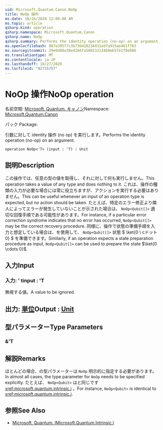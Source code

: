 ```yaml
---
uid: Microsoft.Quantum.Canon.NoOp
title: NoOp 操作
ms.date: 10/26/2020 12:00:00 AM
ms.topic: article
qsharp.kind: operation
qsharp.namespace: Microsoft.Quantum.Canon
qsharp.name: NoOp
qsharp.summary: Performs the identity operation (no-op) on an argument.
ms.openlocfilehash: 987e39577c3b736418234431ed7a915ae461f763
ms.sourcegitcommit: 29e0d88a30e4166fa580132124b0eb57e1f0e986
ms.translationtype: MT
ms.contentlocale: ja-JP
ms.lasthandoff: 10/27/2020
ms.locfileid: "92715757"
---
```

# <a name="noop-operation"></a><span data-ttu-id="bde97-102">NoOp 操作</span><span class="sxs-lookup"><span data-stu-id="bde97-102">NoOp operation</span></span>

<span data-ttu-id="bde97-103">名前空間: [Microsoft. Quantum. キャノン](xref:Microsoft.Quantum.Canon)</span><span class="sxs-lookup"><span data-stu-id="bde97-103">Namespace: [Microsoft.Quantum.Canon](xref:Microsoft.Quantum.Canon)</span></span>

<span data-ttu-id="bde97-104">パック [](https://nuget.org/packages/)</span><span class="sxs-lookup"><span data-stu-id="bde97-104">Package: [](https://nuget.org/packages/)</span></span>


<span data-ttu-id="bde97-105">引数に対して identity 操作 (no op) を実行します。</span><span class="sxs-lookup"><span data-stu-id="bde97-105">Performs the identity operation (no-op) on an argument.</span></span>

```qsharp
operation NoOp<'T> (input : 'T) : Unit
```


## <a name="description"></a><span data-ttu-id="bde97-106">説明</span><span class="sxs-lookup"><span data-stu-id="bde97-106">Description</span></span>

<span data-ttu-id="bde97-107">この操作では、任意の型の値を取得し、それに対して何も実行しません。</span><span class="sxs-lookup"><span data-stu-id="bde97-107">This operation takes a value of any type and does nothing to it.</span></span>
<span data-ttu-id="bde97-108">これは、操作の種類の入力が必要な場合には常に役立ちますが、アクションを実行する必要はありません。</span><span class="sxs-lookup"><span data-stu-id="bde97-108">This can be useful whenever an input of an operation type is expected, but no action should be taken.</span></span>
<span data-ttu-id="bde97-109">たとえば、特定のエラー修正より隣人によってエラーが発生していないことが示された場合は、 `NoOp<Qubit[]>` 適切な回復手順である可能性があります。</span><span class="sxs-lookup"><span data-stu-id="bde97-109">For instance, if a particular error correction syndrome indicates that no error has occurred, `NoOp<Qubit[]>` may be the correct recovery procedure.</span></span>
<span data-ttu-id="bde97-110">同様に、操作で状態の準備手順を入力と想定している場合は、を使用して、 `NoOp<Qubit[]>` 状態 $ \ket{0 \ cドット 0} $ を準備できます。</span><span class="sxs-lookup"><span data-stu-id="bde97-110">Similarly, if an operation expects a state preparation procedure as input, `NoOp<Qubit[]>` can be used to prepare the state $\ket{0 \cdots 0}$.</span></span>

## <a name="input"></a><span data-ttu-id="bde97-111">入力</span><span class="sxs-lookup"><span data-stu-id="bde97-111">Input</span></span>

### <a name="input--t"></a><span data-ttu-id="bde97-112">入力: ' t</span><span class="sxs-lookup"><span data-stu-id="bde97-112">input : 'T</span></span>

<span data-ttu-id="bde97-113">無視する値。</span><span class="sxs-lookup"><span data-stu-id="bde97-113">A value to be ignored.</span></span>



## <a name="output--unit"></a><span data-ttu-id="bde97-114">出力: [単位](xref:microsoft.quantum.lang-ref.unit)</span><span class="sxs-lookup"><span data-stu-id="bde97-114">Output : [Unit](xref:microsoft.quantum.lang-ref.unit)</span></span>



## <a name="type-parameters"></a><span data-ttu-id="bde97-115">型パラメーター</span><span class="sxs-lookup"><span data-stu-id="bde97-115">Type Parameters</span></span>

### <a name="t"></a><span data-ttu-id="bde97-116">&</span><span class="sxs-lookup"><span data-stu-id="bde97-116">'T</span></span>



## <a name="remarks"></a><span data-ttu-id="bde97-117">解説</span><span class="sxs-lookup"><span data-stu-id="bde97-117">Remarks</span></span>

<span data-ttu-id="bde97-118">ほとんどの場合、の型パラメーターは `NoOp` 明示的に指定する必要があります。</span><span class="sxs-lookup"><span data-stu-id="bde97-118">In almost all cases, the type parameter for `NoOp` needs to be specified explicitly.</span></span> <span data-ttu-id="bde97-119">たとえば、 `NoOp<Qubit>` はと同じです <xref:microsoft.quantum.intrinsic.i> 。</span><span class="sxs-lookup"><span data-stu-id="bde97-119">For instance, `NoOp<Qubit>` is identical to <xref:microsoft.quantum.intrinsic.i>.</span></span>

## <a name="see-also"></a><span data-ttu-id="bde97-120">参照</span><span class="sxs-lookup"><span data-stu-id="bde97-120">See Also</span></span>

- [<span data-ttu-id="bde97-121">Microsoft. Quantum. I</span><span class="sxs-lookup"><span data-stu-id="bde97-121">Microsoft.Quantum.Intrinsic.I</span></span>](xref:Microsoft.Quantum.Intrinsic.I)